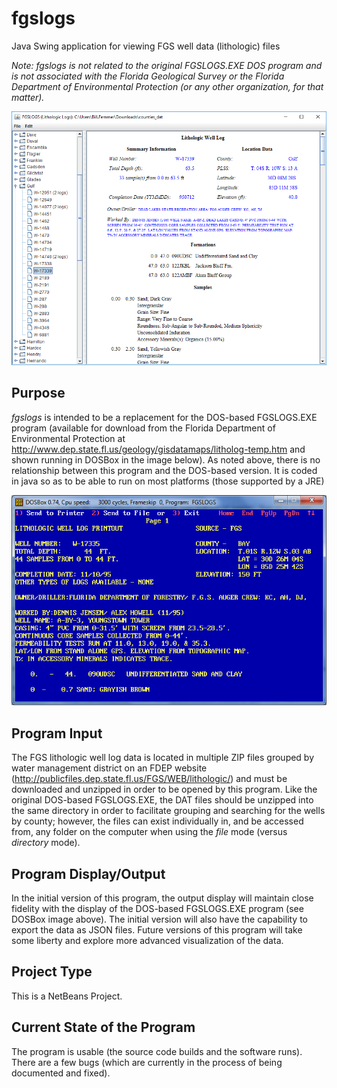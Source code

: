 # fgslogs
Java Swing application for viewing FGS well data (lithologic) files

*Note: fgslogs is not related to the original FGSLOGS.EXE DOS program and is not associated with the Florida Geological Survey or the Florida Department of Environmental Protection (or any other organization, for that matter).*

![ScreenShot](fgslogs_screenshot.png)

## Purpose

*fgslogs* is intended to be a replacement for the DOS-based FGSLOGS.EXE program (available for download from the Florida Department of Environmental Protection at http://www.dep.state.fl.us/geology/gisdatamaps/litholog-temp.htm and shown running in DOSBox in the image below). As noted above, there is no relationship between this program and the DOS-based version. It is coded in java so as to be able to run on most platforms (those supported by a JRE)

![ScreenShot](fgslogs_dos.png)

## Program Input

The FGS lithologic well log data is located in multiple ZIP files grouped by water management district on an FDEP website (http://publicfiles.dep.state.fl.us/FGS/WEB/lithologic/) and must be downloaded and unzipped in order to be opened by this program. Like the original DOS-based FGSLOGS.EXE, the DAT files should be unzipped into the same directory in order to facilitate grouping and searching for the wells by county; however, the files can exist individually in, and be accessed from, any folder on the computer when using the *file* mode (versus *directory* mode).

## Program Display/Output

In the initial version of this program, the output display will maintain close fidelity with the display of the DOS-based FGSLOGS.EXE program (see DOSBox image above). The initial version will also have the capability to export the data as JSON files. Future versions of this program will take some liberty and explore more advanced visualization of the data.

## Project Type

This is a NetBeans Project.

## Current State of the Program

The program is usable (the source code builds and the software runs). There are a few bugs (which are currently in the process of being documented and fixed).
